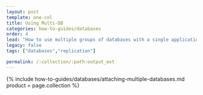 ```yaml
---
layout: post
template: one-col
title: Using Multi-DB
categories: how-to-guides/databases
order: 4
lead: "How to use multiple groups of databases with a single application"
legacy: false
tags: ["databases","replication"]

permalink: /:collection/:path:output_ext
---
```


{% include how-to-guides/databases/attaching-multiple-databases.md product = page.collection %}